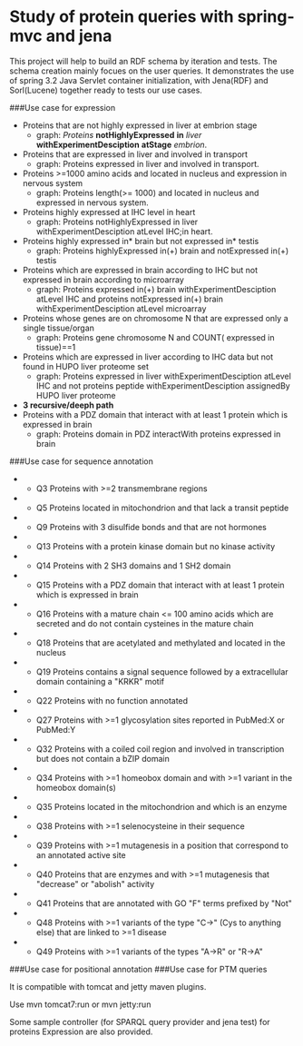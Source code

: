 Study of protein queries with spring-mvc and jena 
=================================================

This project will help to build an RDF schema by iteration and tests. The schema creation mainly focues on the user queries. 
It demonstrates the use of spring 3.2 Java Servlet container initialization, with Jena(RDF) and Sorl(Lucene) together ready to tests our use cases.

###Use case for expression
* Proteins that are not highly expressed in liver at embrion stage
    * graph: *Proteins* **notHighlyExpressed**   **in** *liver* **withExperimentDesciption** **atStage** *embrion*.
* Proteins that are expressed in liver and involved in transport
   * graph: Proteins expressed in liver and involved in transport. 
* Proteins >=1000 amino acids and located in nucleus and expression in nervous system
   * graph: Proteins length(>= 1000) and located in nucleus and expressed in nervous system.  
* Proteins highly expressed at IHC level in heart
   * graph: Proteins notHighlyExpressed in liver withExperimentDesciption atLevel IHC;in heart.
* Proteins highly expressed in* brain but not expressed in* testis
   * graph: Proteins highlyExpressed in(+) brain and notExpressed in(+) testis
* Proteins which are expressed in brain according to IHC but not expressed in brain according to microarray
   * graph: Proteins expressed in(+) brain withExperimentDesciption atLevel IHC and 
	proteins notExpressed in(+) brain withExperimentDesciption atLevel microarray
* Proteins whose genes are on chromosome N that are expressed only a single tissue/organ
   * graph: Proteins gene chromosome N and COUNT( expressed in tissue)==1 
* Proteins which are expressed in liver according to IHC data but not found in HUPO liver proteome set
   * graph: Proteins expressed in liver withExperimentDesciption atLevel IHC and not 
	proteins peptide withExperimentDesciption assignedBy HUPO liver proteome  
* **3 recursive/deeph path**
* Proteins with a PDZ domain that interact with at least 1 protein which is expressed in brain
   * graph: Proteins domain in PDZ interactWith proteins expressed in brain

###Use case for sequence annotation
 * - Q3	Proteins with >=2 transmembrane regions 
 * - Q5	Proteins located in mitochondrion and that lack a transit peptide
 * - Q9	Proteins with 3 disulfide bonds and that are not hormones 
 * - Q13 Proteins with a protein kinase domain but no kinase activity 
 * - Q14 Proteins with 2 SH3 domains and 1 SH2 domain 
 * - Q15 Proteins with a PDZ domain that interact with at least 1 protein which is expressed in brain 
 * - Q16 Proteins with a mature chain <= 100 amino acids which are secreted and do not contain cysteines in the mature chain 
 * - Q18 Proteins that are acetylated and methylated and located in the nucleus 
 * - Q19 Proteins contains a signal sequence followed by a extracellular domain containing a "KRKR" motif 
 * * Q22 Proteins with no function annotated
 * * Q27 Proteins with >=1 glycosylation sites reported in PubMed:X or PubMed:Y
 * - Q32 Proteins with a coiled coil region and involved in transcription but does not contain a bZIP domain
 * - Q34 Proteins with >=1 homeobox domain and with >=1 variant in the homeobox domain(s)
 * - Q35 Proteins located in the mitochondrion and which is an enzyme
 * - Q38 Proteins with >=1 selenocysteine in their sequence
 * - Q39 Proteins with >=1 mutagenesis in a position that correspond to an annotated active site
 * - Q40 Proteins that are enzymes and with >=1 mutagenesis that "decrease" or "abolish" activity
 * - Q41 Proteins that are annotated with GO "F" terms prefixed by "Not"
 * - Q48 Proteins with >=1 variants of the type "C->" (Cys to anything else) that are linked to >=1 disease
 * - Q49 Proteins with >=1 variants of the types "A->R" or "R->A"

###Use case for positional annotation
###Use case for PTM queries


It is compatible with tomcat and jetty maven plugins.

Use
    mvn tomcat7:run
or
    mvn jetty:run

Some sample controller (for SPARQL query provider and jena test) for proteins Expression are also provided.

